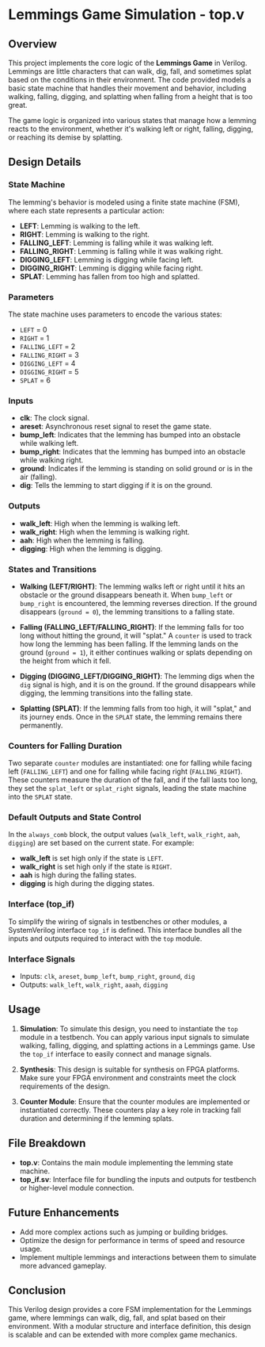 # Lemmings Game Simulation - top.v

## Overview

This project implements the core logic of the **Lemmings Game** in Verilog. Lemmings are little characters that can walk, dig, fall, and sometimes splat based on the conditions in their environment. The code provided models a basic state machine that handles their movement and behavior, including walking, falling, digging, and splatting when falling from a height that is too great.

The game logic is organized into various states that manage how a lemming reacts to the environment, whether it's walking left or right, falling, digging, or reaching its demise by splatting.

## Design Details

### State Machine

The lemming's behavior is modeled using a finite state machine (FSM), where each state represents a particular action:

- **LEFT**: Lemming is walking to the left.
- **RIGHT**: Lemming is walking to the right.
- **FALLING_LEFT**: Lemming is falling while it was walking left.
- **FALLING_RIGHT**: Lemming is falling while it was walking right.
- **DIGGING_LEFT**: Lemming is digging while facing left.
- **DIGGING_RIGHT**: Lemming is digging while facing right.
- **SPLAT**: Lemming has fallen from too high and splatted.

### Parameters

The state machine uses parameters to encode the various states:

- `LEFT` = 0
- `RIGHT` = 1
- `FALLING_LEFT` = 2
- `FALLING_RIGHT` = 3
- `DIGGING_LEFT` = 4
- `DIGGING_RIGHT` = 5
- `SPLAT` = 6

### Inputs

- **clk**: The clock signal.
- **areset**: Asynchronous reset signal to reset the game state.
- **bump_left**: Indicates that the lemming has bumped into an obstacle while walking left.
- **bump_right**: Indicates that the lemming has bumped into an obstacle while walking right.
- **ground**: Indicates if the lemming is standing on solid ground or is in the air (falling).
- **dig**: Tells the lemming to start digging if it is on the ground.

### Outputs

- **walk_left**: High when the lemming is walking left.
- **walk_right**: High when the lemming is walking right.
- **aah**: High when the lemming is falling.
- **digging**: High when the lemming is digging.

### States and Transitions

- **Walking (LEFT/RIGHT)**: The lemming walks left or right until it hits an obstacle or the ground disappears beneath it. When `bump_left` or `bump_right` is encountered, the lemming reverses direction. If the ground disappears (`ground = 0`), the lemming transitions to a falling state.
  
- **Falling (FALLING_LEFT/FALLING_RIGHT)**: If the lemming falls for too long without hitting the ground, it will "splat." A `counter` is used to track how long the lemming has been falling. If the lemming lands on the ground (`ground = 1`), it either continues walking or splats depending on the height from which it fell.

- **Digging (DIGGING_LEFT/DIGGING_RIGHT)**: The lemming digs when the `dig` signal is high, and it is on the ground. If the ground disappears while digging, the lemming transitions into the falling state.

- **Splatting (SPLAT)**: If the lemming falls from too high, it will "splat," and its journey ends. Once in the `SPLAT` state, the lemming remains there permanently.

### Counters for Falling Duration

Two separate `counter` modules are instantiated: one for falling while facing left (`FALLING_LEFT`) and one for falling while facing right (`FALLING_RIGHT`). These counters measure the duration of the fall, and if the fall lasts too long, they set the `splat_left` or `splat_right` signals, leading the state machine into the `SPLAT` state.

### Default Outputs and State Control

In the `always_comb` block, the output values (`walk_left`, `walk_right`, `aah`, `digging`) are set based on the current state. For example:

- **walk_left** is set high only if the state is `LEFT`.
- **walk_right** is set high only if the state is `RIGHT`.
- **aah** is high during the falling states.
- **digging** is high during the digging states.

### Interface (top_if)

To simplify the wiring of signals in testbenches or other modules, a SystemVerilog interface `top_if` is defined. This interface bundles all the inputs and outputs required to interact with the `top` module.

### Interface Signals

- Inputs: `clk`, `areset`, `bump_left`, `bump_right`, `ground`, `dig`
- Outputs: `walk_left`, `walk_right`, `aaah`, `digging`

## Usage

1. **Simulation**: To simulate this design, you need to instantiate the `top` module in a testbench. You can apply various input signals to simulate walking, falling, digging, and splatting actions in a Lemmings game. Use the `top_if` interface to easily connect and manage signals.

2. **Synthesis**: This design is suitable for synthesis on FPGA platforms. Make sure your FPGA environment and constraints meet the clock requirements of the design.

3. **Counter Module**: Ensure that the counter modules are implemented or instantiated correctly. These counters play a key role in tracking fall duration and determining if the lemming splats.

## File Breakdown

- **top.v**: Contains the main module implementing the lemming state machine.
- **top_if.sv**: Interface file for bundling the inputs and outputs for testbench or higher-level module connection.

## Future Enhancements

- Add more complex actions such as jumping or building bridges.
- Optimize the design for performance in terms of speed and resource usage.
- Implement multiple lemmings and interactions between them to simulate more advanced gameplay.

## Conclusion

This Verilog design provides a core FSM implementation for the Lemmings game, where lemmings can walk, dig, fall, and splat based on their environment. With a modular structure and interface definition, this design is scalable and can be extended with more complex game mechanics.

